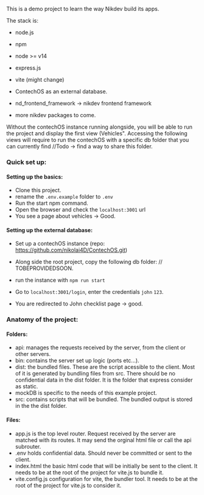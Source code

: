 This is a demo project to learn the way Nikdev build its apps.

The stack is:
- node.js
- npm
- node >= v14
- express.js
- vite (might change)
- ContechOS as an external database.

- nd_frontend_framework -> nikdev frontend framework
- more nikdev packages to come.


Without the contechOS instance running alongside, you will be able to run the project and display the first view (Vehicles". Accessing the following views will require to run the contechOS with a specific db folder that you can currently find //Todo -> find a way to share this folder.

### Quick set up:

#### Setting up the basics:

- Clone this project.
- rename the ```.env.example``` folder to ```.env```
- Run the start npm command.
- Open the browser and check the ```localhost:3001``` url
- You see a page about vehicles -> Good.

#### Setting up the external database:

 - Set up a contechOS instance (repo: https://github.com/nikolai4D/ContechOS.git)
 - Along side the root project, copy the following db folder: // TOBEPROVIDEDSOON.
 - run the instance with ```npm run start```
 
 - Go to ```localhost:3001/login```, enter the credentials ```john``` ```123```.
 - You are redirected to John checklist page -> good.

### Anatomy of the project:

#### Folders:

- api: manages the requests received by the server, from the client or other servers.
- bin: contains the server set up logic (ports etc...).
- dist: the bundled files. These are the script acessible to the client. Most of it is generated by bundling files from src. There should be no confidential data in the dist folder. It is the folder that express consider as static.
- mockDB is specific to the needs of this example project.
- src: contains scripts that will be bundled. The bundled output is stored in the the dist folder.

#### Files:
 - app.js is the top level router. Request received by the server are matched with its routes. It may send the orginal html file or call the api subrouter.
 - .env holds confidential data. Should never be committed or sent to the client.
 - index.html the basic html code that will be initially be sent to the client. It needs to be at the root of the project for vite.js to bundle it.
 - vite.config.js configuration for vite, the bundler tool. It needs to be at the root of the project for vite.js to consider it.
